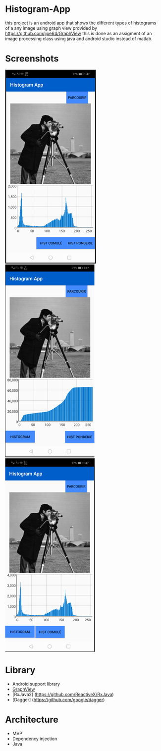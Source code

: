 # Histogram-App
this project is an android app that shows the different types of histograms of a any image using graph view provided by https://github.com/jjoe64/GraphView this is done as an assigment of an image processing class using java and android studio instead of matlab.

# Screenshots 
![image 1](/screenshots/histoscreenshot2.PNG?raw=false) ![image 1](/screenshots/histoscreenshot3.PNG?raw=false) ![image 1](/screenshots/histoscreenshot4.PNG?raw=false)
# Library 
 - Android support library
 - [GraphView](https://github.com/jjoe64/GraphView)
 - [RxJava2] (https://github.com/ReactiveX/RxJava)
 - [Dagger] (https://github.com/google/dagger)
 # Architecture
  - MVP 
  - Dependency injection
  - Java
